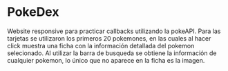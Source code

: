 # PokeDex

Website responsive para practicar callbacks utilizando la pokeAPI.
Para las tarjetas se utilizaron los primeros 20 pokemones, en las cuales al hacer click muestra una ficha con la información detallada del pokemon selecionado.
Al utilizar la barra de busqueda se obtiene la información de cualquier pokemon, lo único que no aparece en la ficha es la imagen.
